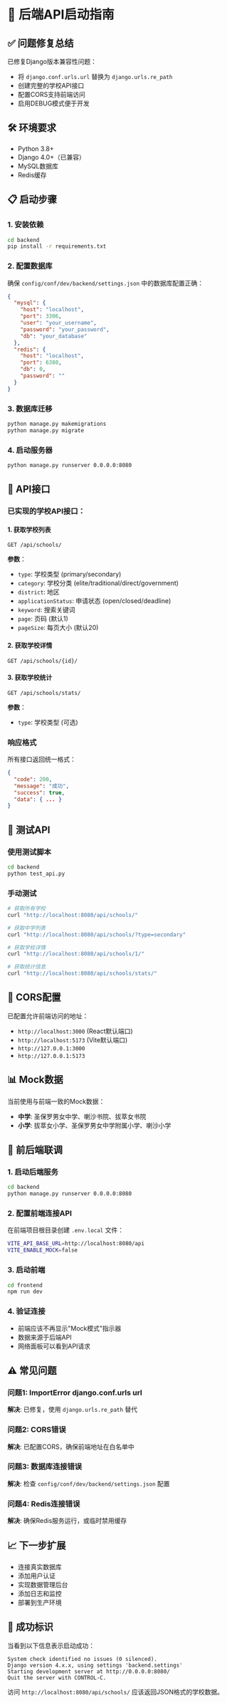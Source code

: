 # 🚀 后端API启动指南

## ✅ 问题修复总结

已修复Django版本兼容性问题：
- 将 `django.conf.urls.url` 替换为 `django.urls.re_path`
- 创建完整的学校API接口
- 配置CORS支持前端访问
- 启用DEBUG模式便于开发

## 🛠️ 环境要求

- Python 3.8+
- Django 4.0+（已兼容）
- MySQL数据库
- Redis缓存

## 📋 启动步骤

### 1. 安装依赖
```bash
cd backend
pip install -r requirements.txt
```

### 2. 配置数据库
确保 `config/conf/dev/backend/settings.json` 中的数据库配置正确：
```json
{
  "mysql": {
    "host": "localhost",
    "port": 3306,
    "user": "your_username",
    "password": "your_password",
    "db": "your_database"
  },
  "redis": {
    "host": "localhost",
    "port": 6380,
    "db": 0,
    "password": ""
  }
}
```

### 3. 数据库迁移
```bash
python manage.py makemigrations
python manage.py migrate
```

### 4. 启动服务器
```bash
python manage.py runserver 0.0.0.0:8080
```

## 🔗 API接口

### 已实现的学校API接口：

#### 1. 获取学校列表
```
GET /api/schools/
```
**参数**：
- `type`: 学校类型 (primary/secondary)
- `category`: 学校分类 (elite/traditional/direct/government)
- `district`: 地区
- `applicationStatus`: 申请状态 (open/closed/deadline)
- `keyword`: 搜索关键词
- `page`: 页码 (默认1)
- `pageSize`: 每页大小 (默认20)

#### 2. 获取学校详情
```
GET /api/schools/{id}/
```

#### 3. 获取学校统计
```
GET /api/schools/stats/
```
**参数**：
- `type`: 学校类型 (可选)

### 响应格式
所有接口返回统一格式：
```json
{
  "code": 200,
  "message": "成功",
  "success": true,
  "data": { ... }
}
```

## 🧪 测试API

### 使用测试脚本
```bash
cd backend
python test_api.py
```

### 手动测试
```bash
# 获取所有学校
curl "http://localhost:8080/api/schools/"

# 获取中学列表
curl "http://localhost:8080/api/schools/?type=secondary"

# 获取学校详情
curl "http://localhost:8080/api/schools/1/"

# 获取统计信息
curl "http://localhost:8080/api/schools/stats/"
```

## 🔧 CORS配置

已配置允许前端访问的地址：
- `http://localhost:3000` (React默认端口)
- `http://localhost:5173` (Vite默认端口)
- `http://127.0.0.1:3000`
- `http://127.0.0.1:5173`

## 📊 Mock数据

当前使用与前端一致的Mock数据：
- **中学**: 圣保罗男女中学、喇沙书院、拔萃女书院
- **小学**: 拔萃女小学、圣保罗男女中学附属小学、喇沙小学

## 🔄 前后端联调

### 1. 启动后端服务
```bash
cd backend
python manage.py runserver 0.0.0.0:8080
```

### 2. 配置前端连接API
在前端项目根目录创建 `.env.local` 文件：
```bash
VITE_API_BASE_URL=http://localhost:8080/api
VITE_ENABLE_MOCK=false
```

### 3. 启动前端
```bash
cd frontend
npm run dev
```

### 4. 验证连接
- 前端应该不再显示"Mock模式"指示器
- 数据来源于后端API
- 网络面板可以看到API请求

## ⚠️ 常见问题

### 问题1: ImportError django.conf.urls url
**解决**: 已修复，使用 `django.urls.re_path` 替代

### 问题2: CORS错误
**解决**: 已配置CORS，确保前端地址在白名单中

### 问题3: 数据库连接错误
**解决**: 检查 `config/conf/dev/backend/settings.json` 配置

### 问题4: Redis连接错误
**解决**: 确保Redis服务运行，或临时禁用缓存

## 📈 下一步扩展

- 连接真实数据库
- 添加用户认证
- 实现数据管理后台
- 添加日志和监控
- 部署到生产环境

## 🎯 成功标识

当看到以下信息表示启动成功：
```
System check identified no issues (0 silenced).
Django version 4.x.x, using settings 'backend.settings'
Starting development server at http://0.0.0.0:8080/
Quit the server with CONTROL-C.
```

访问 `http://localhost:8080/api/schools/` 应该返回JSON格式的学校数据。 